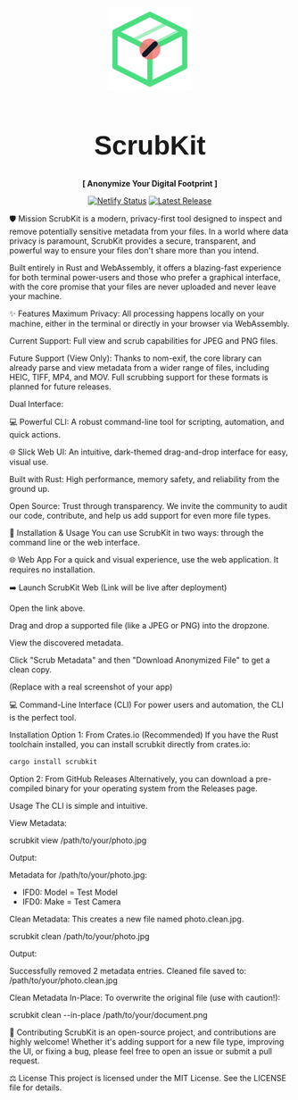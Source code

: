 <div align="center">
<img src="/crates/scrubkit-web/assets/logo.svg" alt="ScrubKit Logo" width="150" height="150">
<h1 style="font-family: 'Orbitron', sans-serif; font-size: 3rem;">ScrubKit</h1>
<p><strong>[ Anonymize Your Digital Footprint ]</strong></p>

[![Netlify Status](https://api.netlify.com/api/v1/badges/68c9ce0b-fc28-42b5-bfa7-d2c4f2e51680/deploy-status)](https://app.netlify.com/projects/scrubkit/deploys) [![Latest Release](https://img.shields.io/github/v/release/seahorse-byte/scrubkit)](https://github.com/seahorse-byte/scrubkit/releases/latest)

</div>

🛡️ Mission
ScrubKit is a modern, privacy-first tool designed to inspect and remove potentially sensitive metadata from your files. In a world where data privacy is paramount, ScrubKit provides a secure, transparent, and powerful way to ensure your files don't share more than you intend.

Built entirely in Rust and WebAssembly, it offers a blazing-fast experience for both terminal power-users and those who prefer a graphical interface, with the core promise that your files are never uploaded and never leave your machine.

✨ Features
Maximum Privacy: All processing happens locally on your machine, either in the terminal or directly in your browser via WebAssembly.

Current Support: Full view and scrub capabilities for JPEG and PNG files.

Future Support (View Only): Thanks to nom-exif, the core library can already parse and view metadata from a wider range of files, including HEIC, TIFF, MP4, and MOV. Full scrubbing support for these formats is planned for future releases.

Dual Interface:

💻 Powerful CLI: A robust command-line tool for scripting, automation, and quick actions.

🌐 Slick Web UI: An intuitive, dark-themed drag-and-drop interface for easy, visual use.

Built with Rust: High performance, memory safety, and reliability from the ground up.

Open Source: Trust through transparency. We invite the community to audit our code, contribute, and help us add support for even more file types.

🚀 Installation & Usage
You can use ScrubKit in two ways: through the command line or the web interface.

🌐 Web App
For a quick and visual experience, use the web application. It requires no installation.

➡️ Launch ScrubKit Web (Link will be live after deployment)

Open the link above.

Drag and drop a supported file (like a JPEG or PNG) into the dropzone.

View the discovered metadata.

Click "Scrub Metadata" and then "Download Anonymized File" to get a clean copy.

(Replace with a real screenshot of your app)

💻 Command-Line Interface (CLI)
For power users and automation, the CLI is the perfect tool.

Installation
Option 1: From Crates.io (Recommended)
If you have the Rust toolchain installed, you can install scrubkit directly from crates.io:

```rust
cargo install scrubkit
```

Option 2: From GitHub Releases
Alternatively, you can download a pre-compiled binary for your operating system from the Releases page.

Usage
The CLI is simple and intuitive.

View Metadata:

scrubkit view /path/to/your/photo.jpg

Output:

Metadata for /path/to/your/photo.jpg:
  - IFD0: Model = Test Model
  - IFD0: Make = Test Camera

Clean Metadata:
This creates a new file named photo.clean.jpg.

scrubkit clean /path/to/your/photo.jpg

Output:

Successfully removed 2 metadata entries.
Cleaned file saved to: /path/to/your/photo.clean.jpg

Clean Metadata In-Place:
To overwrite the original file (use with caution!):

scrubkit clean --in-place /path/to/your/document.png

🤝 Contributing
ScrubKit is an open-source project, and contributions are highly welcome! Whether it's adding support for a new file type, improving the UI, or fixing a bug, please feel free to open an issue or submit a pull request.

⚖️ License
This project is licensed under the MIT License. See the LICENSE file for details.
